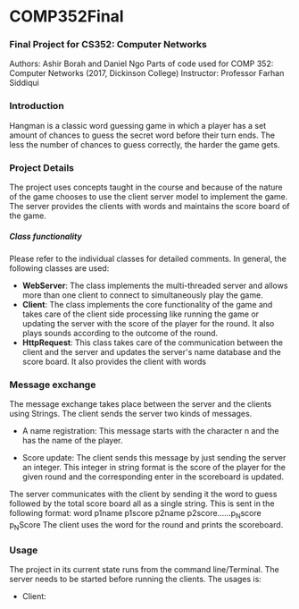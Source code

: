 # COMP352Final
### Final Project for CS352: Computer Networks
Authors: Ashir Borah and Daniel Ngo
Parts of code used for COMP 352: Computer Networks (2017, Dickinson College)
Instructor: Professor Farhan Siddiqui


### Introduction
Hangman is a classic word guessing game in which a player has a set amount of chances to guess the secret word before their turn ends. The less the number of chances to guess correctly, the harder the game gets.

### Project Details
The project uses concepts taught in the course and because of the nature of the game chooses to use the client server model to implement the game. The server provides the clients with words and maintains the score board of the game.

##### Class functionality
Please refer to the individual classes for detailed comments. In general, the following classes are used:
- **WebServer**: The class implements the multi-threaded server and allows more than one client to connect to simultaneously play the game.
- **Client**: The class implements the core functionality of the game and takes care of the client side processing like running the game or updating the server with the score of the player for the round. It also plays sounds according to the outcome of the round.
- **HttpRequest**: This class takes care of the communication between the client and the server and updates the server's name database and the score board. It also provides the client with words

### Message exchange
The message exchange takes place between the server and the clients using Strings. The client sends the server two kinds of messages.
- A name registration: This message starts with the character n and the has the name of the player.

- Score update: The client sends this message by just sending the server an integer. This integer in string format is the score of the player for the given round and the corresponding enter in the scoreboard is updated.

The server communicates with the client by sending it the word to guess followed by the total score board all as a single string. This is sent in the following format:
word p1name p1score p2name p2score......p<sub>N</sub>score p<sub>N</sub>Score
The client uses the word for the round and prints the scoreboard.


### Usage
The project in its current state runs from the command line/Terminal. The server needs to be started before running the clients. The usages is:
- Client:
